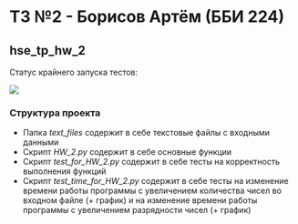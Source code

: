 # ТЗ №2 - Борисов Артём (ББИ 224)
## hse_tp_hw_2

Статус крайнего запуска тестов:

<img src="https://github.com/Artyom-Borisov/hse_tp_hw_2/workflows/Auto_Testing/badge.svg">

### Структура проекта
- Папка _text_files_ содержит в себе текстовые файлы с входными данными
- Скрипт _HW_2.py_ содержит в себе основные функции
- Скрипт _test_for_HW_2.py_ содержит в себе тесты на корректность выполнения функций
- Скрипт _test_time_for_HW_2.py_ содержит в себе тесты на изменение времени работы программы с увеличением количества чисел во входном файле (+ график) и на изменение времени работы программы с увеличением разрядности чисел (+ график)
